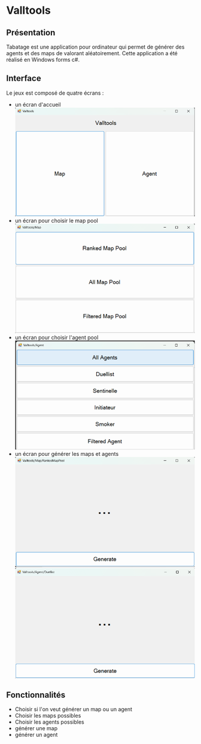 # Valltools

## Présentation
Tabatage est une application pour ordinateur qui permet de générer des agents et des maps de valorant aléatoirement. Cette application a été réalisé en Windows forms c#.

## Interface
Le jeux est composé de quatre écrans :
- un écran d'accueil
  ![](Screenshot/MenuHome.png)
- un écran pour choisir le map pool
  ![](Screenshot/MenuMap.png)
- un écran pour choisir l'agent pool
  ![](Screenshot/MenuAgent.png)
- un écran pour générer les maps et agents
  ![](Screenshot/MenuRandomMap.png)
  ![](Screenshot/MenuRandomAgent.png)

## Fonctionnalités
- Choisir si l'on veut générer un map ou un agent
- Choisir les maps possibles
- Choisir les agents possibles
- générer une map
- générer un agent
